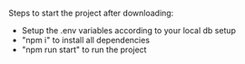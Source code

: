 Steps to start the project after downloading:
- Setup the .env variables according to your local db setup
- "npm i" to install all dependencies
- "npm run start" to run the project